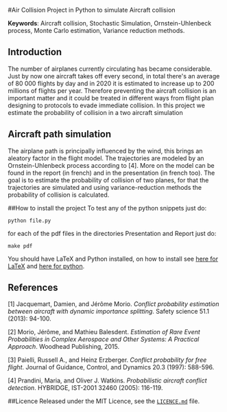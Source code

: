 #Air Collision
Project in Python to simulate Aircraft collision

**Keywords**: Aircraft collision, Stochastic Simulation, Ornstein-Uhlenbeck process, Monte Carlo estimation, Variance reduction methods.

## Introduction
The number of airplanes currently circulating has became considerable. Just by now one aircraft takes off every second, in total there's an average of 80 000 flights by day and in 2020 it is estimated to increase up to 200 millions of flights per year. Therefore preventing the aircraft collision is an important matter and it could be treated in different ways from flight plan designing to protocols to evade immediate collision. In this project we estimate the probability of collision in a two aircraft simulation

## Aircraft path simulation
The airplane path is principally influenced by the wind, this brings an aleatory factor in the flight model. The trajectories are modeled by an Ornstein-Uhlenbeck process according to [4]. More on the model can be found in the report (in french) and in the presentation (in french too). The goal is to estimate the probability of collision of two planes, for that the trajectories are simulated and using variance-reduction methods the probability of collision is calculated.

##How to install the project
To test any of the python snippets just do:

    python file.py
for each of the pdf files in the directories Presentation and Report just do:

    make pdf
 You should have LaTeX and Python installed, on how to install see [here for LaTeX](https://latex-project.org/ftp.html) and [here for python](http://docs.python-guide.org/en/latest/starting/install/win/).


## References
[1] Jacquemart, Damien, and Jérôme Morio. *Conflict probability estimation between aircraft with dynamic importance splitting*. Safety science 51.1 (2013): 94-100.

[2] Morio, Jérôme, and Mathieu Balesdent. *Estimation of Rare Event Probabilities in Complex Aerospace and Other Systems: A Practical Approach*. Woodhead Publishing, 2015.

[3] Paielli, Russell A., and Heinz Erzberger. *Conflict probability for free flight*. Journal of Guidance, Control, and Dynamics 20.3 (1997): 588-596.

[4] Prandini, Maria, and Oliver J. Watkins. *Probabilistic aircraft conflict detection*. HYBRIDGE, IST-2001 32460 (2005): 116-119.

##Licence
Released under the MIT Licence, see the [`LICENCE.md`](https://github.com/Aircollition/Aircollition/blob/master/LICENSE.md) file.